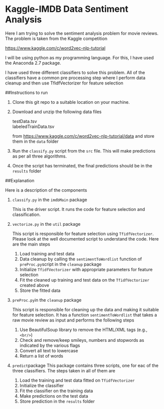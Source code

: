 # Kaggle-IMDB Data Sentiment Analysis

Here I am trying to solve the sentiment analysis problem for movie reviews. The problem is taken from the Kaggle competition 

https://www.kaggle.com/c/word2vec-nlp-tutorial

I will be using python as my programming language. For this, I have used the Anaconda 2.7 package.

I have used three different classifiers to solve this problem. All of the classifiers have a common pre processing step where I perform data cleanup and then use TfidfVectorizer for feature selection

##Instructions to run

1. Clone this git repo to a suitable location on your machine.

2. Download and unzip the following data files

	testData.tsv 	
	labeledTrainData.tsv
	
	from https://www.kaggle.com/c/word2vec-nlp-tutorial/data and store them in the `data` folder

3. Run the `classify.py` script from the `src` file. This will make predictions as per all three algorithms.

4. Once the script has terminated, the final predictions should be in the `results` folder

##Explanation

Here is a description of the components

1.  `classify.py` in the `imdbMain` package

    This is the driver script. It runs the code for feature selection and classification.

2.  `vectorize.py` in the `util` package

    This script is responsible for feature selection using `TfidfVectorizer`. Please look at the well documented script to understand the code. Here are the main steps
  
	1. Load training and test data
	2. Data cleanup by calling the  `sentimentToWordlist` function of `preProc.py`script in the `cleanup` package
	3. Initialize `TfidfVectorizer` with appropriate parameters for feature selection
	4. Fit the cleaned up training and test data on the `TfidfVectorizer` created above
	5. Store the fitted data
    
3. `preProc.py`in the `cleanup` package

    This script is responsible for cleaning up the data and making it suitable for feature selection. It has a function `sentimentToWordlist` that takes a raw movie review as input and performs the following steps
    
    1. Use BeautifulSoup library to remove the HTML/XML tags (e.g., `<br/>`)
    2. Check and remove/keep smileys, numbers and stopwords as indicated by the various flags
    3. Convert all text to lowercase
    4. Return a list of words
 
4. `predict`package
    This package contains three scripts, one for eac of the three classifiers. The steps taken in all of them are

	1. Load the training and test data fitted on `TfidfVectorizer`
	2. Initialize the classifier
	3. Fit the classifier on the  training data
	4. Make predictions on the test data
	5. Store prediction in the `results` folder

